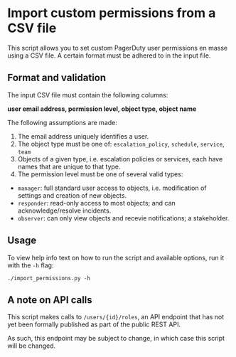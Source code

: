 # Import custom permissions from a CSV file

This script allows you to set custom PagerDuty user permissions en masse using a CSV file. A certain format must be adhered to in the input file.

## Format and validation

The input CSV file must contain the following columns:

**user email address, permission level, object type, object name**

The following assumptions are made:

1. The email address uniquely identifies a user.
1. The object type must be one of: `escalation_policy`, `schedule`, `service`, `team`
1. Objects of a given type, i.e. escalation policies or services, each have names that are unique to that type.
1. The permission level must be one of several valid types: 
  - `manager`: full standard user access to objects, i.e. modification of settings and creation of new objects.
  - `responder`: read-only access to most objects; and can acknowledge/resolve incidents.
  - `observer`: can only view objects and recevie notifications; a stakeholder.

## Usage

To view help info text on how to run the script and available options, run it with the `-h` flag:

```
./import_permissions.py -h
```

## A note on API calls 

This script makes calls to `/users/{id}/roles`, an API endpoint that has not yet been formally published as part of the public REST API.

As such, this endpoint may be subject to change, in which case this script will be changed.
